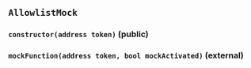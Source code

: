 ## `AllowlistMock`






### `constructor(address token)` (public)





### `mockFunction(address token, bool mockActivated)` (external)








